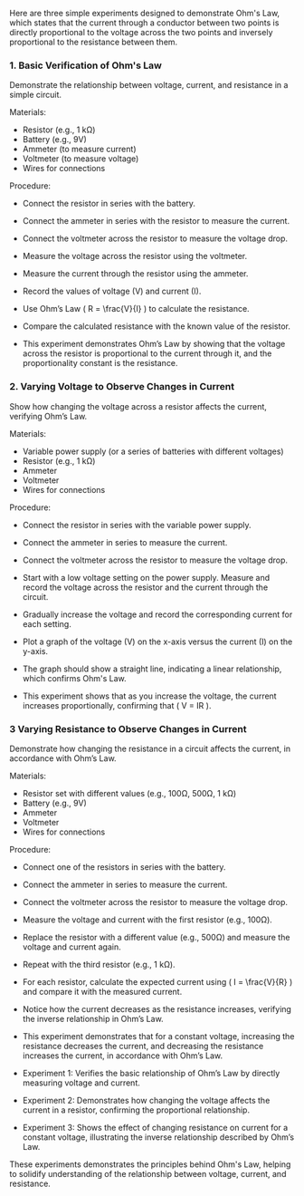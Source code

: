 
Here are three simple experiments designed to demonstrate Ohm's Law, which states that the current through a conductor between two points is directly proportional to the voltage across the two points and inversely proportional to the resistance between them.

### 1. Basic Verification of Ohm's Law

Demonstrate the relationship between voltage, current, and resistance in a simple circuit.

Materials:

- Resistor (e.g., 1 kΩ)
- Battery (e.g., 9V)
- Ammeter (to measure current)
- Voltmeter (to measure voltage)
- Wires for connections

Procedure:

   - Connect the resistor in series with the battery.
   - Connect the ammeter in series with the resistor to measure the current.
   - Connect the voltmeter across the resistor to measure the voltage drop.

   - Measure the voltage across the resistor using the voltmeter.
   - Measure the current through the resistor using the ammeter.
   - Record the values of voltage (V) and current (I).

   - Use Ohm’s Law \( R = \frac{V}{I} \) to calculate the resistance.
   - Compare the calculated resistance with the known value of the resistor.

   - This experiment demonstrates Ohm’s Law by showing that the voltage across the resistor is proportional to the current through it, and the proportionality constant is the resistance.

### 2. Varying Voltage to Observe Changes in Current

Show how changing the voltage across a resistor affects the current, verifying Ohm’s Law.

Materials:

- Variable power supply (or a series of batteries with different voltages)
- Resistor (e.g., 1 kΩ)
- Ammeter
- Voltmeter
- Wires for connections

Procedure:

   - Connect the resistor in series with the variable power supply.
   - Connect the ammeter in series to measure the current.
   - Connect the voltmeter across the resistor to measure the voltage drop.

   - Start with a low voltage setting on the power supply. Measure and record the voltage across the resistor and the current through the circuit.
   - Gradually increase the voltage and record the corresponding current for each setting.

   - Plot a graph of the voltage (V) on the x-axis versus the current (I) on the y-axis.
   - The graph should show a straight line, indicating a linear relationship, which confirms Ohm's Law.

   - This experiment shows that as you increase the voltage, the current increases proportionally, confirming that \( V = IR \).

### 3 Varying Resistance to Observe Changes in Current

Demonstrate how changing the resistance in a circuit affects the current, in accordance with Ohm’s Law.

Materials:

- Resistor set with different values (e.g., 100Ω, 500Ω, 1 kΩ)
- Battery (e.g., 9V)
- Ammeter
- Voltmeter
- Wires for connections

Procedure:

   - Connect one of the resistors in series with the battery.
   - Connect the ammeter in series to measure the current.
   - Connect the voltmeter across the resistor to measure the voltage drop.

   - Measure the voltage and current with the first resistor (e.g., 100Ω).
   - Replace the resistor with a different value (e.g., 500Ω) and measure the voltage and current again.
   - Repeat with the third resistor (e.g., 1 kΩ).

   - For each resistor, calculate the expected current using \( I = \frac{V}{R} \) and compare it with the measured current.
   - Notice how the current decreases as the resistance increases, verifying the inverse relationship in Ohm’s Law.

   - This experiment demonstrates that for a constant voltage, increasing the resistance decreases the current, and decreasing the resistance increases the current, in accordance with Ohm’s Law.

- Experiment 1: Verifies the basic relationship of Ohm’s Law by directly measuring voltage and current.
- Experiment 2: Demonstrates how changing the voltage affects the current in a resistor, confirming the proportional relationship.
- Experiment 3: Shows the effect of changing resistance on current for a constant voltage, illustrating the inverse relationship described by Ohm’s Law.

These experiments demonstrates the principles behind Ohm's Law, helping to solidify understanding of the relationship between voltage, current, and resistance.
